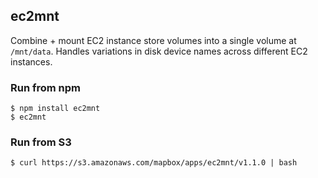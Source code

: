 ec2mnt
------
Combine + mount EC2 instance store volumes into a single volume at `/mnt/data`. Handles variations in disk device names across different EC2 instances.

### Run from npm

```
$ npm install ec2mnt
$ ec2mnt
```

### Run from S3

```
$ curl https://s3.amazonaws.com/mapbox/apps/ec2mnt/v1.1.0 | bash
```

